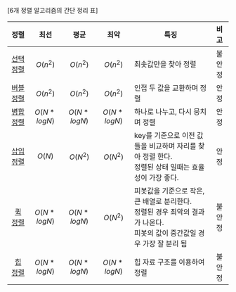 [6개 정렬 알고리즘의 간단 정리 표]

|  정렬   |     최선      |     평균      |     최악      | 특징                                       |  비고  |
| :---: | :---------: | :---------: | :---------: | ---------------------------------------- | :--: |
| [선택 정렬](https://github.com/catssci/TIL/blob/main/CodingTest/Sorting/Selection_Sort.ipynb) |  $O(n^2)$   |  $O(n^2)$   |  $O(n^2)$   | 최솟값만을 찾아 정렬                              | 불안정  |
| [버블 정렬](https://github.com/catssci/TIL/blob/main/CodingTest/Sorting/Bubble_Sort.ipynb) |  $O(n^2)$   |  $O(n^2)$   |  $O(n^2)$   | 인접 두 값을 교환하며 정렬                          |  안정  |
| [병합 정렬](https://github.com/catssci/TIL/blob/main/CodingTest/Sorting/Merge_Sort.ipynb) | $O(N*logN)$ | $O(N*logN)$ | $O(N*logN)$ | 하나로 나누고, 다시 뭉치며 정렬                       |  안정  |
| [삽입 정렬](https://github.com/catssci/TIL/blob/main/CodingTest/Sorting/Insert_Sort.ipynb) |   $O(N)$    |  $O(N^2)$   |  $O(N^2)$   | key를 기준으로 이전 값들을 비교하며 자리를 찾아 정렬 한다.<br />정렬된 상태 일때는 효율성이 가장 좋다. |  안정  |
| [퀵 정렬](https://github.com/catssci/TIL/blob/main/CodingTest/Sorting/Quick_Sort.ipynb)  | $O(N*logN)$ | $O(N*logN)$ |  $O(N^2)$   | 피봇값을 기준으로 작은, 큰 배열로 분리한다.<br />정렬된 경우 최악의 결과가 나온다.<br />피봇의 값이 중간값일 경우 가장 잘 분리 됨 | 불안정  |
| [힙 정렬](https://github.com/catssci/TIL/blob/main/CodingTest/Sorting/Heap_Sort.ipynb)  | $O(N*logN)$ | $O(N*logN)$ | $O(N*logN)$ | 힙 자료 구조를 이용하여 정렬                         | 불안정  |
